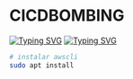 ﻿# CICDBOMBING

[![Typing SVG](https://readme-typing-svg.demolab.com/?font=Alfa+Slab+One&size=30&pause=1000&color=C2A0FF&vCenter=true&width=435&lines=Despliegue+con+Terraform)](https://git.io/typing-svg)
[![Typing SVG](https://readme-typing-svg.demolab.com/?font=Alfa+Slab+One&size=30&pause=1000&color=C2A0FF&vCenter=true&width=435&lines=y+Docker+Telem%C3%A1tica)](https://git.io/typing-svg)


```bash
# instalar awscli
sudo apt install
